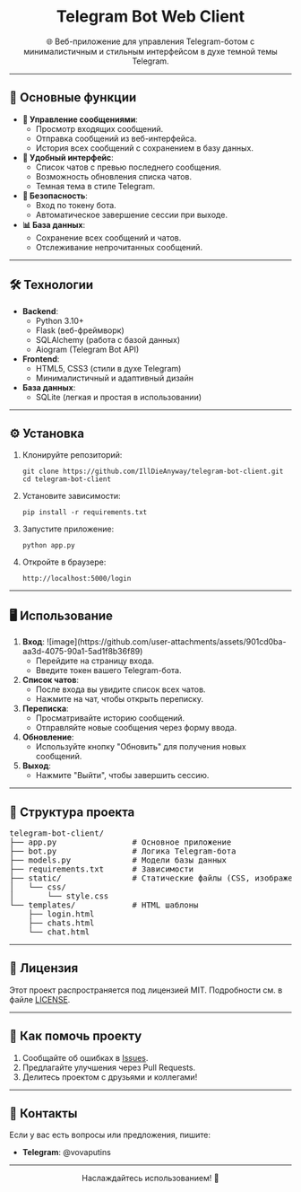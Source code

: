 <h1 align="center">Telegram Bot Web Client</h1>

<p align="center">
  🌐 Веб-приложение для управления Telegram-ботом с минималистичным и стильным интерфейсом в духе темной темы Telegram.
</p>

---

<h2>🚀 Основные функции</h2>

<ul>
  <li><strong>📨 Управление сообщениями</strong>:
    <ul>
      <li>Просмотр входящих сообщений.</li>
      <li>Отправка сообщений из веб-интерфейса.</li>
      <li>История всех сообщений с сохранением в базу данных.</li>
    </ul>
  </li>
  <li><strong>💬 Удобный интерфейс</strong>:
    <ul>
      <li>Список чатов с превью последнего сообщения.</li>
      <li>Возможность обновления списка чатов.</li>
      <li>Темная тема в стиле Telegram.</li>
    </ul>
  </li>
  <li><strong>🔐 Безопасность</strong>:
    <ul>
      <li>Вход по токену бота.</li>
      <li>Автоматическое завершение сессии при выходе.</li>
    </ul>
  </li>
  <li><strong>📊 База данных</strong>:
    <ul>
      <li>Сохранение всех сообщений и чатов.</li>
      <li>Отслеживание непрочитанных сообщений.</li>
    </ul>
  </li>
</ul>

---

<h2>🛠 Технологии</h2>

<ul>
  <li><strong>Backend</strong>:
    <ul>
      <li>Python 3.10+</li>
      <li>Flask (веб-фреймворк)</li>
      <li>SQLAlchemy (работа с базой данных)</li>
      <li>Aiogram (Telegram Bot API)</li>
    </ul>
  </li>
  <li><strong>Frontend</strong>:
    <ul>
      <li>HTML5, CSS3 (стили в духе Telegram)</li>
      <li>Минималистичный и адаптивный дизайн</li>
    </ul>
  </li>
  <li><strong>База данных</strong>:
    <ul>
      <li>SQLite (легкая и простая в использовании)</li>
    </ul>
  </li>
</ul>

---

<h2>⚙️ Установка</h2>

<ol>
  <li>Клонируйте репозиторий:
    <pre><code>git clone https://github.com/IllDieAnyway/telegram-bot-client.git
cd telegram-bot-client</code></pre>
  </li>
  <li>Установите зависимости:
    <pre><code>pip install -r requirements.txt</code></pre>
  </li>
  <li>Запустите приложение:
    <pre><code>python app.py</code></pre>
  </li>
  <li>Откройте в браузере:
    <pre><code>http://localhost:5000/login</code></pre>
  </li>
</ol>

---

<h2>🖥 Использование</h2>

<ol>
  <li><strong>Вход</strong>:
    ![image](https://github.com/user-attachments/assets/901cd0ba-aa3d-4075-90a1-5ad1f8b36f89)
    <ul>
      <li>Перейдите на страницу входа.</li>
      <li>Введите токен вашего Telegram-бота.</li>
    </ul>
  </li>
  <li><strong>Список чатов</strong>:
    <ul>
      <li>После входа вы увидите список всех чатов.</li>
      <li>Нажмите на чат, чтобы открыть переписку.</li>
    </ul>
  </li>
  <li><strong>Переписка</strong>:
    <ul>
      <li>Просматривайте историю сообщений.</li>
      <li>Отправляйте новые сообщения через форму ввода.</li>
    </ul>
  </li>
  <li><strong>Обновление</strong>:
    <ul>
      <li>Используйте кнопку "Обновить" для получения новых сообщений.</li>
    </ul>
  </li>
  <li><strong>Выход</strong>:
    <ul>
      <li>Нажмите "Выйти", чтобы завершить сессию.</li>
    </ul>
  </li>
</ol>

---

<h2>📁 Структура проекта</h2>

<pre>
telegram-bot-client/
├── app.py                # Основное приложение
├── bot.py                # Логика Telegram-бота
├── models.py             # Модели базы данных
├── requirements.txt      # Зависимости
├── static/               # Статические файлы (CSS, изображения)
│   └── css/
│       └── style.css
└── templates/            # HTML шаблоны
    ├── login.html
    ├── chats.html
    └── chat.html
</pre>

---

<h2>📄 Лицензия</h2>

<p>Этот проект распространяется под лицензией MIT. Подробности см. в файле <a href="LICENSE">LICENSE</a>.</p>

---

<h2>🤝 Как помочь проекту</h2>

<ol>
  <li>Сообщайте об ошибках в <a href="https://github.com/IllDieAnyway/telegram-bot-client/issues">Issues</a>.</li>
  <li>Предлагайте улучшения через Pull Requests.</li>
  <li>Делитесь проектом с друзьями и коллегами!</li>
</ol>

---

<h2>📧 Контакты</h2>

<p>Если у вас есть вопросы или предложения, пишите:</p>
<ul>
  <li><strong>Telegram</strong>: @vovaputins</li>
</ul>

---

<p align="center">Наслаждайтесь использованием! 🚀</p>

